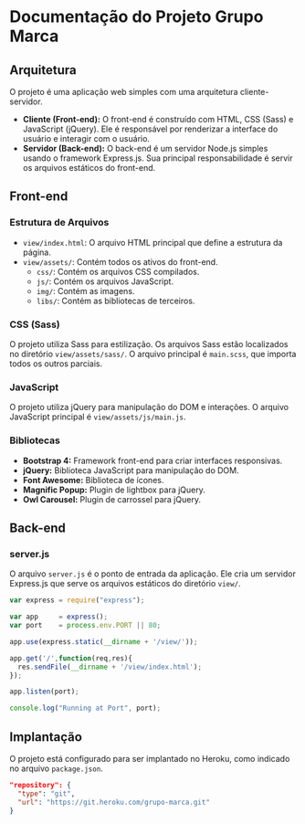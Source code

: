 # Documentação do Projeto Grupo Marca

## Arquitetura

O projeto é uma aplicação web simples com uma arquitetura cliente-servidor.

*   **Cliente (Front-end):** O front-end é construído com HTML, CSS (Sass) e JavaScript (jQuery). Ele é responsável por renderizar a interface do usuário e interagir com o usuário.
*   **Servidor (Back-end):** O back-end é um servidor Node.js simples usando o framework Express.js. Sua principal responsabilidade é servir os arquivos estáticos do front-end.

## Front-end

### Estrutura de Arquivos

*   `view/index.html`: O arquivo HTML principal que define a estrutura da página.
*   `view/assets/`: Contém todos os ativos do front-end.
    *   `css/`: Contém os arquivos CSS compilados.
    *   `js/`: Contém os arquivos JavaScript.
    *   `img/`: Contém as imagens.
    *   `libs/`: Contém as bibliotecas de terceiros.

### CSS (Sass)

O projeto utiliza Sass para estilização. Os arquivos Sass estão localizados no diretório `view/assets/sass/`. O arquivo principal é `main.scss`, que importa todos os outros parciais.

### JavaScript

O projeto utiliza jQuery para manipulação do DOM e interações. O arquivo JavaScript principal é `view/assets/js/main.js`.

### Bibliotecas

*   **Bootstrap 4:** Framework front-end para criar interfaces responsivas.
*   **jQuery:** Biblioteca JavaScript para manipulação do DOM.
*   **Font Awesome:** Biblioteca de ícones.
*   **Magnific Popup:** Plugin de lightbox para jQuery.
*   **Owl Carousel:** Plugin de carrossel para jQuery.

## Back-end

### server.js

O arquivo `server.js` é o ponto de entrada da aplicação. Ele cria um servidor Express.js que serve os arquivos estáticos do diretório `view/`.

```javascript
var express = require("express");

var app     = express();
var port    = process.env.PORT || 80;

app.use(express.static(__dirname + '/view/'));

app.get('/',function(req,res){
  res.sendFile(__dirname + '/view/index.html');
});

app.listen(port);

console.log("Running at Port", port);
```

## Implantação

O projeto está configurado para ser implantado no Heroku, como indicado no arquivo `package.json`.

```json
"repository": {
  "type": "git",
  "url": "https://git.heroku.com/grupo-marca.git"
}
